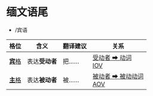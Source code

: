 # 缅文语尾

- /宾语

|格位|含义|翻译建议|关系|
|-|-|-|-|
|[**宾**格](https://assets-hk.wikipali.org/pali-handbook/zh-Hans/declension/acc.html)|表达**受动者**|把……|[受动者 ➡ 动词<br>IOV](https://assets-hk.wikipali.org/pali-handbook/zh-Hans/basic-relation/acc/acc-iov.html)|
|[**主**格](https://assets-hk.wikipali.org/pali-handbook/zh-Hans/declension/nom.html)|表达**被动者**|被……|[被动者 ➡ 被动动词<br>AOV](https://assets-hk.wikipali.org/pali-handbook/zh-Hans/basic-relation/nom/nom-aov.html)|